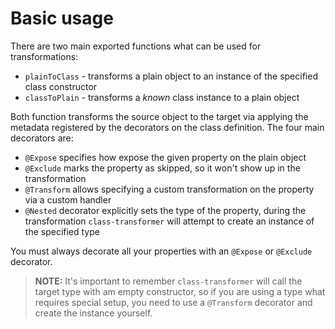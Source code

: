 # Basic usage

There are two main exported functions what can be used for transformations:

- `plainToClass` - transforms a plain object to an instance of the specified class constructor
- `classToPlain` - transforms a _known_ class instance to a plain object

Both function transforms the source object to the target via applying the metadata registered by the decorators on
the class definition. The four main decorators are:

- `@Expose` specifies how expose the given property on the plain object
- `@Exclude` marks the property as skipped, so it won't show up in the transformation
- `@Transform` allows specifying a custom transformation on the property via a custom handler
- `@Nested` decorator explicitly sets the type of the property, during the transformation `class-transformer` will attempt
  to create an instance of the specified type

You must always decorate all your properties with an `@Expose` or `@Exclude` decorator.

> **NOTE:** It's important to remember `class-transformer` will call the target type with am empty constructor, so if
> you are using a type what requires special setup, you need to use a `@Transform` decorator and create the instance yourself.
